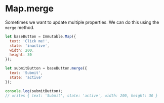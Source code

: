 # Map.merge

Sometimes we want to update multiple properties. We can do this using the `merge` method.

```js
let baseButton = Immutable.Map({
  text: 'Click me!',
  state: 'inactive',
  width: 200,
  height: 30
});

let submitButton = baseButton.merge({
  text: 'Submit',
  state: 'active'
});

console.log(submitButton);
// writes { text: 'Submit', state: 'active', width: 200, height: 30 }
```

